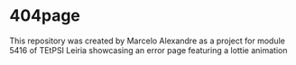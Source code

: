 # 404page
This repository was created by Marcelo Alexandre as a project for module 5416 of TEtPSI Leiria showcasing an error page featuring a lottie animation
